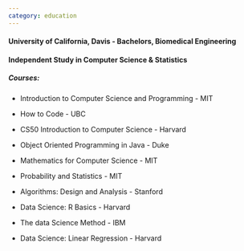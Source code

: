 ```yaml
---
category: education
---
```


    
<h4>University of California, Davis - Bachelors, Biomedical Engineering</h4>

<h4 class="pt-3">Independent Study in Computer Science & Statistics</h4>
<h5 class="pl-2">Courses:</h5>
<div class="row pl-5" id="dual-list">
    <ul class="col-md-6">
        <li>
            <p>Introduction to Computer Science and Programming - MIT</p>
        </li>
        <li>
            <p>How to Code - UBC</p>
        </li>
        <li>
            <p>CS50 Introduction to Computer Science - Harvard</p>
        </li>
        <li>
            <p>Object Oriented Programming in Java - Duke</p>
        </li>
        <li>
            <p>Mathematics for Computer Science - MIT</p>
        </li>
    </ul>
    <ul class="col-md-6">
        <li>
            <p>Probability and Statistics - MIT</p>
        </li>
        <li>
            <p>Algorithms: Design and Analysis - Stanford</p>
        </li>
        <li>
            <p>Data Science: R Basics - Harvard</p>
        </li>
        <li>
            <p>The data Science Method - IBM</p>
        </li>
        <li>
            <p>Data Science: Linear Regression - Harvard</p>
        </li>
    </ul>
